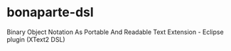 bonaparte-dsl
=============

Binary Object Notation As Portable And Readable Text Extension - Eclipse plugin (XText2 DSL)